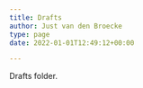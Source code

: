 ```yaml
---
title: Drafts
author: Just van den Broecke
type: page
date: 2022-01-01T12:49:12+00:00

---
```


Drafts folder.